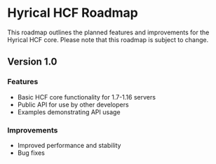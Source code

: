 <!DOCTYPE html>
<html>
<body>
<h1>Hyrical HCF Roadmap</h1>
<p>This roadmap outlines the planned features and improvements for the Hyrical HCF core. Please note that this roadmap is subject to change.</p>

<h2>Version 1.0</h2>

<h3>Features</h3>
<ul>
	<li>Basic HCF core functionality for 1.7-1.16 servers</li>
	<li>Public API for use by other developers</li>
	<li>Examples demonstrating API usage</li>
</ul>

<h3>Improvements</h3>
<ul>
	<li>Improved performance and stability</li>
	<li>Bug fixes</li>
</ul>
</body>
</html>
